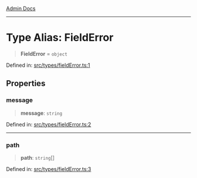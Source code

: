 [Admin Docs](/)

***

# Type Alias: FieldError

> **FieldError** = `object`

Defined in: [src/types/fieldError.ts:1](https://github.com/PalisadoesFoundation/talawa-admin/blob/main/src/types/fieldError.ts#L1)

## Properties

### message

> **message**: `string`

Defined in: [src/types/fieldError.ts:2](https://github.com/PalisadoesFoundation/talawa-admin/blob/main/src/types/fieldError.ts#L2)

***

### path

> **path**: `string`[]

Defined in: [src/types/fieldError.ts:3](https://github.com/PalisadoesFoundation/talawa-admin/blob/main/src/types/fieldError.ts#L3)
